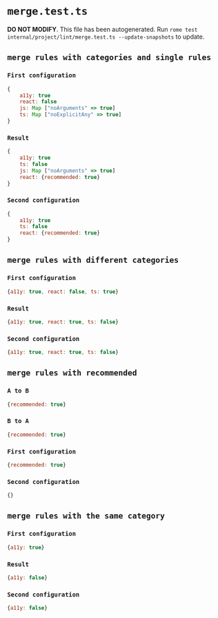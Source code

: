 # `merge.test.ts`

**DO NOT MODIFY**. This file has been autogenerated. Run `rome test internal/project/lint/merge.test.ts --update-snapshots` to update.

## `merge rules with categories and single rules`

### `First configuration`

```javascript
{
	a11y: true
	react: false
	js: Map ["noArguments" => true]
	ts: Map ["noExplicitAny" => true]
}
```

### `Result`

```javascript
{
	a11y: true
	ts: false
	js: Map ["noArguments" => true]
	react: {recommended: true}
}
```

### `Second configuration`

```javascript
{
	a11y: true
	ts: false
	react: {recommended: true}
}
```

## `merge rules with different categories`

### `First configuration`

```javascript
{a11y: true, react: false, ts: true}
```

### `Result`

```javascript
{a11y: true, react: true, ts: false}
```

### `Second configuration`

```javascript
{a11y: true, react: true, ts: false}
```

## `merge rules with recommended`

### `A to B`

```javascript
{recommended: true}
```

### `B to A`

```javascript
{recommended: true}
```

### `First configuration`

```javascript
{recommended: true}
```

### `Second configuration`

```javascript
{}
```

## `merge rules with the same category`

### `First configuration`

```javascript
{a11y: true}
```

### `Result`

```javascript
{a11y: false}
```

### `Second configuration`

```javascript
{a11y: false}
```
